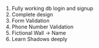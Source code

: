 1. Fully working db login and signup
2. Complete design
3. Form Validation
4. Phone Number Validation
5. Fictional Wall -> Name
6. Learn Shadows deeply